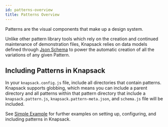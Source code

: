 ```yaml
---
id: patterns-overview
title: Patterns Overview
---
```


Patterns are the visual components that make up a design system. 

Unlike other pattern library tools which rely on the creation and continued maintenance of demonstration files, Knapsack relies on data models defined through [Json Schema](https://json-schema.org/) to power the automatic creation of all the variations of any given Pattern.


## Including Patterns in Knapsack

In your `knapsack.config.js` file, include all directories that contain patterns. Knapsack supports globbing, which means you can include a parent directory and all patterns within that pattern directory that include a `knapsack.pattern.js`, `knapsack.pattern-meta.json`, and `schema.js` file will be included.

See [Simple Example](https://github.com/basaltinc/knapsack/tree/develop/examples/simple) for further examples on setting up, configuring, and including patterns in Knapsack.
